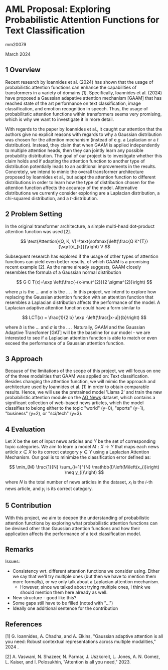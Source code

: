 # AML Proposal: Exploring Probabilistic Attention Functions for Text Classification

mm20079

March 2024

## 1 Overview

Recent research by Ioannides et al. (2024) has shown that the usage of probabilistic attention functions can enhance the capabilities of transformers in a variety of domains [1]. Specifically, Ioannides et al. (2024) have proposed a Gaussian adapative attention mechanism [GAAM] that has reached state of the art performance on text classification, image classification, and emotion recognition in speech. Thus, the usage of probabilitstic attention functions within transformers seems very promising, which is why we want to investigate it in more detail.

With regards to the paper by Ioannides et al., it caught our attention that the authors give no explicit reasons with regards to why a Gaussian distribution was chosen for the attention mechanism (instead of e.g. a Laplacian or a $t$ distribution). Instead, they claim that when GAAM is applied independently to multiple attention heads, then they can jointly learn any possible probability distribution. The goal of our project is to investigate whether this claim holds and if adapting the attention function to another type of distribution potentially leads to an additional improvements in the results. Concretely, we intend to mimic the overall transformer architecture proposed by Ioannides et al., but adapt the attention function to different distributions in order to learn how the type of distribution chosen for the attention function affects the accuracy of the model. Alternative distributions we currently consider exploring are a Laplacian distribution, a chi-squared distribution, and a $t$-distribution.

## 2 Problem Setting

In the original transformer architecture, a simple multi-head dot-product attention function was used [2].

$$
\text{Attention}(Q, K, V)=\text{softmax}\left(\frac{Q K^{T}}{\sqrt{d_{k}}}\right) V
$$

Subsequent research has explored if the usage of other types of attention functions can yield even better results, of which GAAM is a promising recent example [2]. As the name already suggests, GAAM closely resembles the formula of a Gaussian normal distribution

$$
G C T(x)=\exp \left(\frac{-(x-\mu)^{2}}{2 \sigma^{2}}\right)
$$

where $\mu$ is the ... and $\sigma$ is the ... . In this project, we intend to explore how replacing the Gaussian attention function with an attention function that resembles a Laplacian distribution affects the performance of the model. A Laplacian adaptive attention function could have a form similar to

$$
LCT(x) = \frac{1}{2 b} \exp -\left(\frac{|x-u|}{b}\right)
$$

where $b$ is the ... and $\sigma$ is the ... . Naturally, GAAM and the Gaussian Adaptive Transfomer [GAT] will be the baseline for our model - we are interested to see if a Laplacian attention function is able to match or even exceed the performance of a Gaussian attention function.

<!-- and $\phi$ which is a learnable offset of our sample mean $\hat{\mu}=\frac{1}{n} \sum i=1^{N} x_{i}$ giving the model the ability to approximate the population mean from the sample mean, $\mu_{\text {pop }}=\hat{\mu}+\phi$ --> 
<!-- In my opinion, this is too much detail for the time being - I'd just keep the math part as simple as possible right now, particulary because we don't know yet how we'll implement the different distributions etc. -->


## 3 Approach

Because of the limitations of the scope of this project, we will focus on one of the three modalities that GAAM was applied on: Text classification. Besides changing the attention function, we will mimic the approach and architecture used by Ioannides et al. [1] in order to obtain comparable results. Hence, we will use the pretrained model 'Llama 2' and train the new probabilistic attention module on the [AG News](https://www.kaggle.com/datasets/amananandrai/ag-news-classification-dataset) dataset, which contains a significant collection of web-based news articles, which the model classifies to belong either to the topic "world" (y=0), "sports" (y=1), "business" (y=2), or "sci/tech" (y=3).

## 4 Evaluation

Let $X$ be the set of input news articles and $Y$ be the set of corresponding topic categories. We aim to learn a model $M: X \rightarrow Y$ that maps each news article $x \in X$ to its correct category $y \in Y$ using a Laplacian Attention Mechanism. Our goal is to minimize the classification error defined as:

$$
\min_{M} \frac{1}{N} \sum_{i=1}^{N} \mathbb{I}\left(M\left(x_{i}\right) \neq y_{i}\right)
$$

where $N$ is the total number of news articles in the dataset, $x_{i}$ is the $i$-th news article, and $y_{i}$ is its correct category.

## 5 Contribution

With this project, we aim to deepen the understanding of probabilistic attention functions by exploring what probabilistic attention functions can be devised other than Gaussian attention functions and how their application affects the performance of a text classification model.

## Remarks

Issues: 
- Consistency wrt. different attention functions we consider using. Either we say that we'll try multiple ones (but then we have to mention them more formally), or we only talk about a Laplacian attention mechanism.
    - However, since we talked about trying multiple ones, I think we should mention them here already as well. 
- New structure - good like this?
- Some gaps still have to be filled (noted with "...")
- Ideally one additional sentence for the contribution

## References

[1] G. Ioannides, A. Chadha, and A. Elkins, "Gaussian adaptive attention is all you need: Robust contextual representations across multiple modalities," 2024 .

[2] A. Vaswani, N. Shazeer, N. Parmar, J. Uszkoreit, L. Jones, A. N. Gomez, L. Kaiser, and I. Polosukhin, "Attention is all you need," 2023.



